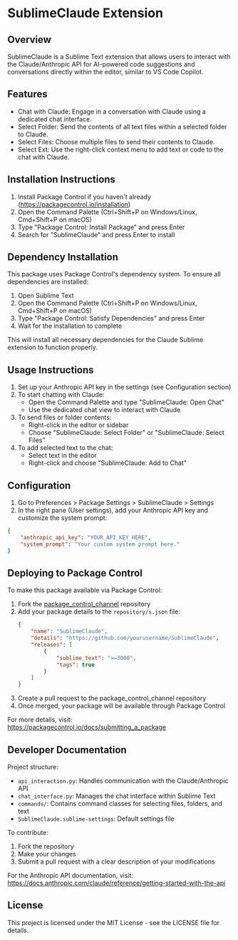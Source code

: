# SublimeClaude Extension

## Overview
SublimeClaude is a Sublime Text extension that allows users to interact with the Claude/Anthropic API for AI-powered code suggestions and conversations directly within the editor, similar to VS Code Copilot.

## Features
- Chat with Claude: Engage in a conversation with Claude using a dedicated chat interface.
- Select Folder: Send the contents of all text files within a selected folder to Claude.
- Select Files: Choose multiple files to send their contents to Claude.
- Select Ext: Use the right-click context menu to add text or code to the chat with Claude.

## Installation Instructions
1. Install Package Control if you haven't already (https://packagecontrol.io/installation)
2. Open the Command Palette (Ctrl+Shift+P on Windows/Linux, Cmd+Shift+P on macOS)
3. Type "Package Control: Install Package" and press Enter
4. Search for "SublimeClaude" and press Enter to install

## Dependency Installation
This package uses Package Control's dependency system. To ensure all dependencies are installed:

1. Open Sublime Text
2. Open the Command Palette (Ctrl+Shift+P on Windows/Linux, Cmd+Shift+P on macOS)
3. Type "Package Control: Satisfy Dependencies" and press Enter
4. Wait for the installation to complete

This will install all necessary dependencies for the Claude Sublime extension to function properly.

## Usage Instructions
1. Set up your Anthropic API key in the settings (see Configuration section)
2. To start chatting with Claude:
   - Open the Command Palette and type "SublimeClaude: Open Chat"
   - Use the dedicated chat view to interact with Claude
3. To send files or folder contents:
   - Right-click in the editor or sidebar
   - Choose "SublimeClaude: Select Folder" or "SublimeClaude: Select Files"
4. To add selected text to the chat:
   - Select text in the editor
   - Right-click and choose "SublimeClaude: Add to Chat"

## Configuration
1. Go to Preferences > Package Settings > SublimeClaude > Settings
2. In the right pane (User settings), add your Anthropic API key and customize the system prompt:

```json
{
    "anthropic_api_key": "YOUR_API_KEY_HERE",
    "system_prompt": "Your custom system prompt here."
}
```

## Deploying to Package Control
To make this package available via Package Control:
1. Fork the [package_control_channel](https://github.com/wbond/package_control_channel) repository
2. Add your package details to the `repository/s.json` file:
   ```json
   {
       "name": "SublimeClaude",
       "details": "https://github.com/yourusername/SublimeClaude",
       "releases": [
           {
               "sublime_text": ">=3000",
               "tags": true
           }
       ]
   }
   ```
3. Create a pull request to the package_control_channel repository
4. Once merged, your package will be available through Package Control

For more details, visit: https://packagecontrol.io/docs/submitting_a_package

## Developer Documentation
Project structure:
- `api_interaction.py`: Handles communication with the Claude/Anthropic API
- `chat_interface.py`: Manages the chat interface within Sublime Text
- `commands/`: Contains command classes for selecting files, folders, and text
- `SublimeClaude.sublime-settings`: Default settings file

To contribute:
1. Fork the repository
2. Make your changes
3. Submit a pull request with a clear description of your modifications

For the Anthropic API documentation, visit: https://docs.anthropic.com/claude/reference/getting-started-with-the-api

## License
This project is licensed under the MIT License - see the LICENSE file for details.